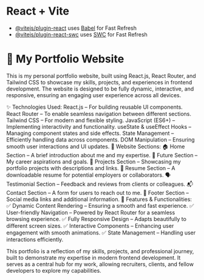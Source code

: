 # React + Vite
- [@vitejs/plugin-react](https://github.com/vitejs/vite-plugin-react/blob/main/packages/plugin-react/README.md) uses [Babel](https://babeljs.io/) for Fast Refresh
- [@vitejs/plugin-react-swc](https://github.com/vitejs/vite-plugin-react-swc) uses [SWC](https://swc.rs/) for Fast Refresh

# 🚀 My Portfolio Website
This is my personal portfolio website, built using React.js, React Router, and Tailwind CSS to showcase my skills, projects, and experiences in frontend development. The website is designed to be fully dynamic, interactive, and responsive, ensuring an engaging user experience across all devices.

✨ Technologies Used:
React.js – For building reusable UI components.
React Router – To enable seamless navigation between different sections.
Tailwind CSS – For modern and flexible styling.
JavaScript (ES6+) – Implementing interactivity and functionality.
useState & useEffect Hooks – Managing component states and side effects.
State Management – Efficiently handling data across components.
DOM Manipulation – Ensuring smooth user interactions and UI updates.
📌 Website Sections:
🏠 Home Section – A brief introduction about me and my expertise.
🔮 Future Section – My career aspirations and goals.
💼 Projects Section – Showcasing my portfolio projects with descriptions and links.
📄 Resume Section – A downloadable resume for potential employers or collaborators.
🗣️ Testimonial Section – Feedback and reviews from clients or colleagues.
📬 Contact Section – A form for users to reach out to me.
🔗 Footer Section – Social media links and additional information.
🎯 Features & Functionalities:
✅ Dynamic Content Rendering – Ensuring a smooth and fast experience.
✅ User-friendly Navigation – Powered by React Router for a seamless browsing experience.
✅ Fully Responsive Design – Adapts beautifully to different screen sizes.
✅ Interactive Components – Enhancing user engagement with smooth animations.
✅ State Management – Handling user interactions efficiently.

This portfolio is a reflection of my skills, projects, and professional journey, built to demonstrate my expertise in modern frontend development. It serves as a central hub for my work, allowing recruiters, clients, and fellow developers to explore my capabilities.
